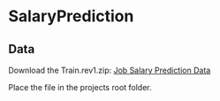 # SalaryPrediction

## Data

Download the Train.rev1.zip: [
Job Salary Prediction Data](https://www.kaggle.com/c/job-salary-prediction/data)

Place the file in the projects root folder.
